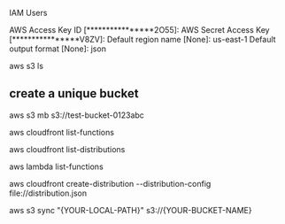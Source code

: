 IAM
Users

AWS Access Key ID [****************2O55]:
AWS Secret Access Key [****************V8ZV]:
Default region name [None]: us-east-1
Default output format [None]: json

aws s3 ls

## create a unique bucket
aws s3 mb s3://test-bucket-0123abc

aws cloudfront list-functions

aws cloudfront list-distributions

aws lambda list-functions

aws cloudfront create-distribution --distribution-config file://distribution.json

aws s3 sync "{YOUR-LOCAL-PATH}" s3://{YOUR-BUCKET-NAME}
